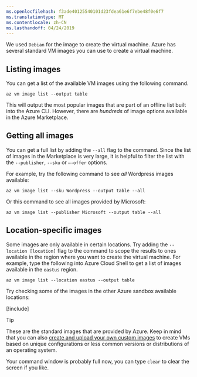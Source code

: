 ```yaml
---
ms.openlocfilehash: f3ade40125540101d23fdea61e6f7ebe48f0e6f7
ms.translationtype: MT
ms.contentlocale: zh-CN
ms.lasthandoff: 04/24/2019
---
```

We used `Debian` for the image to create the virtual machine. Azure has several standard VM images you can use to create a virtual machine. 

## <a name="listing-images"></a>Listing images

You can get a list of the available VM images using the following command. 

```azurecli
az vm image list --output table
```

This will output the most popular images that are part of an offline list built into the Azure CLI. However, there are _hundreds_ of image options available in the Azure Marketplace. 

## <a name="getting-all-images"></a>Getting all images

You can get a full list by adding the `--all` flag to the command. Since the list of images in the Marketplace is very large, it is helpful to filter the list with the `--publisher`, `--sku` or `–-offer` options.

For example, try the following command to see _all_ Wordpress images available:

```azurecli
az vm image list --sku Wordpress --output table --all
```

Or this command to see all images provided by Microsoft:

```azurecli
az vm image list --publisher Microsoft --output table --all
```

## <a name="location-specific-images"></a>Location-specific images

Some images are only available in certain locations. Try adding the `--location [location]` flag to the command to scope the results to ones available in the region where you want to create the virtual machine. For example, type the following into Azure Cloud Shell to get a list of images available in the `eastus` region.

```azurecli
az vm image list --location eastus --output table
```

Try checking some of the images in the other Azure sandbox available locations:

[!include[](../../../includes/azure-sandbox-regions-note.md)]

> [!TIP]
> These are the standard images that are provided by Azure. Keep in mind that you can also [create and upload your own custom images](https://docs.microsoft.com/azure/virtual-machines/linux/tutorial-custom-images) to create VMs based on unique configurations or less common versions or distributions of an operating system.

Your command window is probably full now, you can type `clear` to clear the screen if you like.